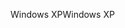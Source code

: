 <span data-ttu-id="93e7e-101">Windows XP</span><span class="sxs-lookup"><span data-stu-id="93e7e-101">Windows XP</span></span>
